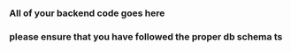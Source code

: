  ### All of your backend code goes here

 ### please ensure that you have followed the proper db schema ts
 
